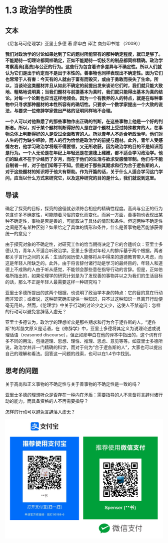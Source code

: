 # 1.3 政治学的性质

## 文本

《尼各马可伦理学》亚里士多德 著 廖申白 译注 商务印书馆 （2009））

**我们对政治学的讨论如果达到了它的题材所能容有的那种确定程度，就已足够了。不能期待一切理论都同样确定，正如不能期待一切技艺的制品都同样精确。政治学考察高尚\[高贵\]与公正的行为。这些行为包含着许多差异与不确定性。所以人们就认为它们是出于约定而不是出于本性的。善事物也同样表现出不确定性。因为它们也常常于人有害：今天有的人就由于富有而毁灭，或由于勇敢而丧失了生命。所以，当谈论这类题材并且从如此不确定的前提出发来谈论它们时，我们就只能大致地、粗略地说明真；当我们题材与前提基本为真时，我们就只能得出基本为真的结论。对每一个论断也应当这样地领会。因为一个有教养的人的特点，就是在每种事物中只寻求那种题材的本性所容有的确切性。只要求一个数学家提出一个大致的说法，与要求一位修辞学家做出严格的证明同样地不合理。**

**一个人可以对他熟悉了的那些事物作出正确的判断，在这些事物上他是一个好的判断者。所以，对于某个题材判断得好的人是在那个题材上受过特殊教育的人，在事物总体上判断得好的人是受过全面教育的人。所以青年人不适合听政治学。他们对人生的行为缺少经验，而人的行为恰恰是政治学的前提与题材。此外，青年人受感情左右，他学习政治学将既不得要领，又无所收获，因为政治学的目的不是知识而是行为。一个人无论是在年纪上年轻还是在道德上稚嫩，都不适合学习政治学。他们的缺点不在于少经历了岁月，而在于他们的生活与欲求受感情宰制。他们与不能自制者一样，对于他们知等于不知。但是对于那些其期求和行为合于逻各斯的人，对于这些题材的知识将于他大有帮助。作为开篇的话，关于什么人适合学习这门学问，应当以什么方式来研究它，以及这种研究的目的是什么，我们就说到这里。**

## 导读

确定了探究的目标，探究的途径就必须符合相应的精确性程度。高尚与公正的行为包含许多不确定性，可能随着习俗的变化而变化。而另一方面，善事物也表现出某种不确定性，事物是否是善的，可能取决于具体的情形和条件。但这两种不确定性之间是否有某种区别？如果给定了具体的情形和条件，什么是善事物是否能够获得统一的意见？

由于探究对象的不确定性，对研究工作的恰当期待决定了它的合适听众：亚里士多德认为，青年人不适合听政治学。亚里士多德对年轻人的排斥基于两个根据，两者都关乎言行之间的关系：生活的阅历使人能够将从中得来的道德教育带入考虑，而这是年轻人所缺乏的。此外，由于将言辞付诸行动是学习的最终目的，年轻人和道德上不成熟的人由于听从感觉，不能领会那些意在指导行动的言辞。但是，正如伯格所指出的，如果伦理学的研究计划是为了发现善的事物并以之为我们的生活目标的话，那么不正是年轻人最需要这样一种研究吗？

亚里士多德所提出的这两个根据，也说明了政治学本身的特点：它的目的意在行动而非知识；或者说，这种研究确实提供一种知识，只不过这种知识一旦离开行动便毫无用处。然而，《伦理学》中关于行动的讨论少之又少，这使人不禁追问：怎样的行动可以避免言辞落入虚无？

亚里士多德认为，政治学的理想听众是那些期求和行为合于逻各斯的人。“逻各斯”的希腊文原义是话语，在《修辞学》中，亚里士多德将其定义为说理论述或说理话语（reasoned discourse），但正如廖申白在他的译本中指出的，这个词有许多不同的用法，包括道理、思想、理性、推理、思虑、意见等等。如亚里士多德所说，政治学并非一门精确的科学，而对于何为“合于逻各斯的人”，大家也可以提出自己的理解和看法。回答这一问题的线索，也可以在1.4节中找到。

## 思考的问题

关于高尚和正义事物的不确定性与关于善事物的不确定性是一致的吗？

亚里士多德的理想听众是否存在一种内在矛盾：需要指导的人不具备将言辞付诸行动的能力，而具备资格的人不再需要指导？

怎样的行动可以避免言辞落入虚无？

![](../.gitbook/assets/screen-shot-2021-06-10-at-7.41.22-pm%20%284%29.png)

